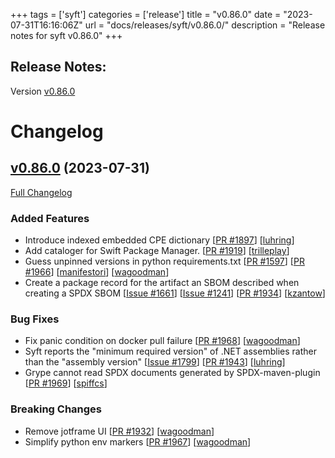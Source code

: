 +++
tags = ['syft']
categories = ['release']
title = "v0.86.0"
date = "2023-07-31T16:16:06Z"
url = "docs/releases/syft/v0.86.0/"
description = "Release notes for syft v0.86.0"
+++

## Release Notes:
Version [v0.86.0](https://github.com/anchore/syft/releases/tag/v0.86.0)

# Changelog

## [v0.86.0](https://github.com/anchore/syft/tree/v0.86.0) (2023-07-31)

[Full Changelog](https://github.com/anchore/syft/compare/v0.85.0...v0.86.0)

### Added Features

- Introduce indexed embedded CPE dictionary [[PR #1897](https://github.com/anchore/syft/pull/1897)] [[luhring](https://github.com/luhring)]
- Add cataloger for Swift Package Manager. [[PR #1919](https://github.com/anchore/syft/pull/1919)] [[trilleplay](https://github.com/trilleplay)]
- Guess unpinned versions in python requirements.txt [[PR #1597](https://github.com/anchore/syft/pull/1597)] [[PR #1966](https://github.com/anchore/syft/pull/1966)] [[manifestori](https://github.com/manifestori)] [[wagoodman](https://github.com/wagoodman)]
- Create a package record for the artifact an SBOM described when creating a SPDX SBOM [[Issue #1661](https://github.com/anchore/syft/issues/1661)] [[Issue #1241](https://github.com/anchore/syft/issues/1241)] [[PR #1934](https://github.com/anchore/syft/pull/1934)] [[kzantow](https://github.com/kzantow)] 

### Bug Fixes

- Fix panic condition on docker pull failure [[PR #1968](https://github.com/anchore/syft/pull/1968)] [[wagoodman](https://github.com/wagoodman)]
- Syft reports the "minimum required version" of .NET assemblies rather than the "assembly version" [[Issue #1799](https://github.com/anchore/syft/issues/1799)] [[PR #1943](https://github.com/anchore/syft/pull/1943)] [[luhring](https://github.com/luhring)]
- Grype cannot read SPDX documents generated by SPDX-maven-plugin  [[PR #1969](https://github.com/anchore/syft/pull/1969)] [[spiffcs](https://github.com/spiffcs)]

### Breaking Changes

- Remove jotframe UI [[PR #1932](https://github.com/anchore/syft/pull/1932)] [[wagoodman](https://github.com/wagoodman)]
- Simplify python env markers [[PR #1967](https://github.com/anchore/syft/pull/1967)] [[wagoodman](https://github.com/wagoodman)]
